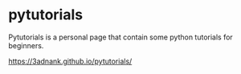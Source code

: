 # pytutorials
Pytutorials is a personal page that contain some python tutorials for beginners.

https://3adnank.github.io/pytutorials/
